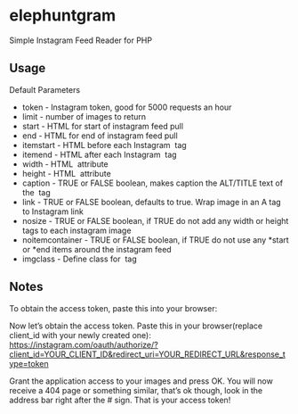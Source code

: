 elephuntgram
============

Simple Instagram Feed Reader for PHP


Usage
-----

Default Parameters

  * token - Instagram token, good for 5000 requests an hour   
  * limit - number of images to return
  * start - HTML for start of instagram feed pull
  * end - HTML for end of instagram feed pull
  * itemstart - HTML before each Instagram <img> tag
  * itemend - HTML after each Instagram <img> tag
  * width - HTML <img width> attribute
  * height - HTML <img height> attribute
  * caption - TRUE or FALSE boolean, makes caption the ALT/TITLE text of the <img> tag
  * link - TRUE or FALSE boolean, defaults to true. Wrap image in an A tag to Instagram link
  * nosize - TRUE or FALSE boolean, if TRUE do not add any width or height tags to each instagram image
  * noitemcontainer - TRUE or FALSE boolean, if TRUE do not use any *start or *end items around the instagram feed
  * imgclass - Define class for <img> tag

Notes
-----
To obtain the access token, paste this into your browser:

Now let’s obtain the access token. 
Paste this in your browser(replace client_id with your newly created one):
https://instagram.com/oauth/authorize/?client_id=YOUR_CLIENT_ID&redirect_uri=YOUR_REDIRECT_URL&response_type=token

Grant the application access to your images and press OK. 
You will now receive a 404 page or something similar, that’s ok though, look in the address bar right after the # sign.
That is your access token!
